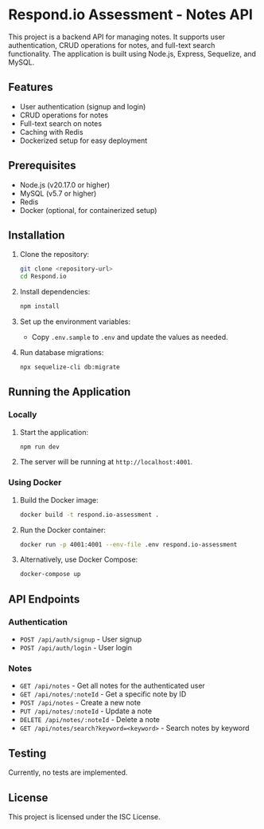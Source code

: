 # Respond.io Assessment - Notes API

This project is a backend API for managing notes. It supports user authentication, CRUD operations for notes, and full-text search functionality. The application is built using Node.js, Express, Sequelize, and MySQL.

## Features
- User authentication (signup and login)
- CRUD operations for notes
- Full-text search on notes
- Caching with Redis
- Dockerized setup for easy deployment

## Prerequisites
- Node.js (v20.17.0 or higher)
- MySQL (v5.7 or higher)
- Redis
- Docker (optional, for containerized setup)

## Installation
1. Clone the repository:
   ```bash
   git clone <repository-url>
   cd Respond.io
   ```

2. Install dependencies:
   ```bash
   npm install
   ```

3. Set up the environment variables:
   - Copy `.env.sample` to `.env` and update the values as needed.

4. Run database migrations:
   ```bash
   npx sequelize-cli db:migrate
   ```

## Running the Application

### Locally
1. Start the application:
   ```bash
   npm run dev
   ```

2. The server will be running at `http://localhost:4001`.

### Using Docker
1. Build the Docker image:
   ```bash
   docker build -t respond.io-assessment .
   ```

2. Run the Docker container:
   ```bash
   docker run -p 4001:4001 --env-file .env respond.io-assessment
   ```

3. Alternatively, use Docker Compose:
   ```bash
   docker-compose up
   ```

## API Endpoints

### Authentication
- `POST /api/auth/signup` - User signup
- `POST /api/auth/login` - User login

### Notes
- `GET /api/notes` - Get all notes for the authenticated user
- `GET /api/notes/:noteId` - Get a specific note by ID
- `POST /api/notes` - Create a new note
- `PUT /api/notes/:noteId` - Update a note
- `DELETE /api/notes/:noteId` - Delete a note
- `GET /api/notes/search?keyword=<keyword>` - Search notes by keyword

## Testing
Currently, no tests are implemented.

## License
This project is licensed under the ISC License.